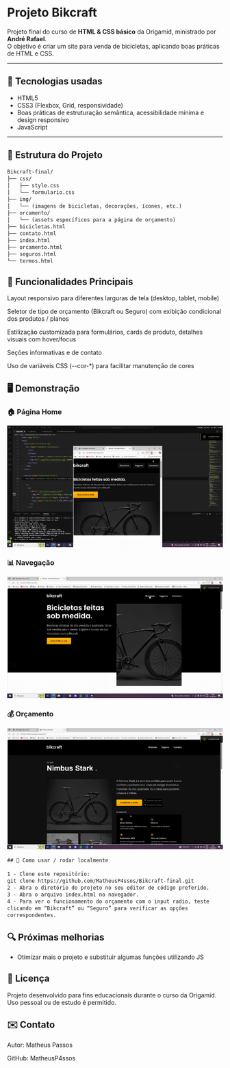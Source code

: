 # Projeto Bikcraft

Projeto final do curso de **HTML & CSS básico** da Origamid, ministrado por **André Rafael**.  
O objetivo é criar um site para venda de bicicletas, aplicando boas práticas de HTML e CSS.

---

## 🧰 Tecnologias usadas

- HTML5
- CSS3 (Flexbox, Grid, responsividade)
- Boas práticas de estruturação semântica, acessibilidade mínima e design responsivo
- JavaScript

---

## 📂 Estrutura do Projeto

```text
Bikcraft-final/
├── css/
│   ├── style.css
│   └── formulario.css
├── img/
│   └── (imagens de bicicletas, decorações, ícones, etc.)
├── orcamento/
│   └── (assets específicos para a página de orçamento)
├── bicicletas.html
├── contato.html
├── index.html
├── orcamento.html
├── seguros.html
└── termos.html
```

## 🎯 Funcionalidades Principais

Layout responsivo para diferentes larguras de tela (desktop, tablet, mobile)

Seletor de tipo de orçamento (Bikcraft ou Seguro) com exibição condicional dos produtos / planos

Estilização customizada para formulários, cards de produto, detalhes visuais com hover/focus

Seções informativas e de contato

Uso de variáveis CSS (--cor-\*) para facilitar manutenção de cores

## 🖥️ Demonstração

### 🏠 Página Home

![Demonstração geral](./demo/home.gif)

### 📊 Navegação

![Demonstração geral](./demo/geral.gif)

### 💰 Orçamento

![Demonstração Orçamento](./demo/orçamento.gif)

```
## 📐 Como usar / rodar localmente

1 - Clone este repositório:
git clone https://github.com/MatheusP4ssos/Bikcraft-final.git
2 - Abra o diretório do projeto no seu editor de código preferido.
3 - Abra o arquivo index.html no navegador.
4 - Para ver o funcionamento do orçamento com o input radio, teste clicando em “Bikcraft” ou “Seguro” para verificar as opções correspondentes.
```

## 🔍 Próximas melhorias

- Otimizar mais o projeto e substituir algumas funções utilizando JS

## 📄 Licença

Projeto desenvolvido para fins educacionais durante o curso da Origamid.
Uso pessoal ou de estudo é permitido.

## ✉️ Contato

Autor: Matheus Passos

GitHub: MatheusP4ssos

```

```
